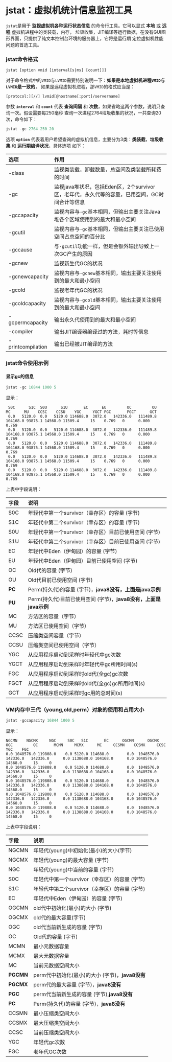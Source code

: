 jstat：虚拟机统计信息监视工具
=====================================================================
`jstat`是用于 **监视虚拟机各种运行状态信息** 的命令行工具。它可以显式 **本地** 或 **远程** 虚拟机进程中的类装载，内存，
垃圾收集，JIT编译等运行数据，在没有GUI图形界面，只提供了纯文本控制台环境的服务器上，它将是运行期
定位虚拟机性能问题的首选工具。

### jstat命令格式
```
jstat [option vmid [interval[s|ms] [count]]]
```
对于命令格式中的`VMID`与`LVMID`需要特别说明一下：**如果是本地虚拟机进程`VMID`与`LVMID`是一致的**，
如果是远程虚拟机进程，那`VMID`的格式应当是：
```
[protocol:][//] lvmid[@hostname[:port]/servername]
```
参数 **`interval`** 和 **`count`** 代表 **查询间隔** 和 **次数**，如果省略这两个参数，说明只查询一次。假设需要每250毫秒
查询一次进程2764垃圾收集的状况，一共查询20次，命令如下：
```powershell
jstat -gc 2764 250 20
```
选项 **`option`** 代表着用户希望查询的虚拟机信息，主要分为3类：**类装截**，**垃圾收集** 和 **运行期编译状况**，具体选项
如下：

| 选项 | 作用 |
| :------------- | :------------- |
| -class | 监视类装载，卸载数量，总空间及类装载所耗费的时间 |
| -gc | 监视java堆状况，包括Eden区，2个survivor区，老年代，永久代等的容量，已用空间，GC时间合计等信息 |
| -gccapacity | 监视内容与`-gc`基本相同，但输出主要关注Java堆各个区域使用到的最大和最小空间 |
| -gcutil | 监视内容与`-gc`基本相同，但输出主要关注已使用空间占总空间的百分比 |
| -gccause | 与`-gcutil`功能一样，但是会额外输出导致上一次GC产生的原因 |
| -gcnew | 监视新生代GC的状况 |
| -gcnewcapacity | 监视内容与`-gcnew`基本相同，输出主要关注使用到的最大和最小空间 |
| -gcold | 监视老年代GC的状况 |
| -gcoldcapacity | 监视内容与`-gcold`基本相同，输出主要关注使用到的最大和最小空间 |
| -gcpermcapacity | 输出永久代使用到的最大和最小空间 |
| -compiler | 输出JIT编译器编译过的方法，耗时等信息 |
| -printcompilation | 输出已经被JIT编译的方法 |

### jstat命令使用示例

#### 显示gc的信息
```powershell
jstat -gc 16844 1000 5
```
显示：
```
 S0C      S1C  S0U      S1U       EC      EU         OC         OU        MC      MU    CCSC    CCSU    YGC     YGCT FGC       FGCT      GCT   
 0.0   5120.0  0.0   5120.0 114688.0  3072.0   142336.0   111489.8  104168.0 93875.1 14568.0 11509.4     15    0.769   0      0.000    0.769
 0.0   5120.0  0.0   5120.0 114688.0  3072.0   142336.0   111489.8  104168.0 93875.1 14568.0 11509.4     15    0.769   0      0.000    0.769
 0.0   5120.0  0.0   5120.0 114688.0  3072.0   142336.0   111489.8  104168.0 93875.1 14568.0 11509.4     15    0.769   0      0.000    0.769
 0.0   5120.0  0.0   5120.0 114688.0  3072.0   142336.0   111489.8  104168.0 93875.1 14568.0 11509.4     15    0.769   0      0.000    0.769
 0.0   5120.0  0.0   5120.0 114688.0  3072.0   142336.0   111489.8  104168.0 93875.1 14568.0 11509.4     15    0.769   0      0.000    0.769
```
上表中字段说明：

| 字段 | 说明 |
| :------------- | :------------- |
| S0C | 年轻代中第一个survivor（幸存区）的容量 (字节) |
| S1C | 年轻代中第二个survivor（幸存区）的容量 (字节) |
| S0U | 年轻代中第一个survivor（幸存区）目前已使用空间 (字节) |
| S1U | 年轻代中第二个survivor（幸存区）目前已使用空间 (字节) |
| EC | 年轻代中Eden（伊甸园）的容量 (字节) |
| EU | 年轻代中Eden（伊甸园）目前已使用空间 (字节) |
| OC | Old代的容量 (字节) |
| OU | Old代目前已使用空间 (字节) |
| **PC** | Perm(持久代)的容量 (字节)，**java8没有，上面是java示例** |
| **PU** | Perm(持久代)目前已使用空间 (字节)，**java8没有，上面是java示例** |
| MC | 方法区的容量（字节） |
| MU | 方法区已使用空间（字节）|
| CCSC | 压缩类空间容量（字节）|
| CCSU | 压缩类空间已使用空间（字节）|
| YGC | 从应用程序启动到采样时年轻代中gc次数 |
| YGCT | 从应用程序启动到采样时年轻代中gc所用时间(s) |
| FGC | 从应用程序启动到采样时old代(全gc)gc次数 |
| FGCT | 从应用程序启动到采样时old代(全gc)gc所用时间(s) |
| GCT | 从应用程序启动到采样时gc用的总时间(s) |

### VM内存中三代（young,old,perm）对象的使用和占用大小
```powershell
jstat -gccapacity 16844 1000 5
```
显示：
```
NGCMN    NGCMX     NGC     S0C   S1C       EC      OGCMN      OGCMX       OGC         OC       MCMN     MCMX      MC     CCSMN    CCSMX     CCSC    YGC    FGC
0.0 1048576.0 119808.0    0.0 5120.0 114688.0        0.0  1048576.0   142336.0   142336.0      0.0 1138688.0 104168.0      0.0 1048576.0  14568.0     15     0
0.0 1048576.0 119808.0    0.0 5120.0 114688.0        0.0  1048576.0   142336.0   142336.0      0.0 1138688.0 104168.0      0.0 1048576.0  14568.0     15     0
0.0 1048576.0 119808.0    0.0 5120.0 114688.0        0.0  1048576.0   142336.0   142336.0      0.0 1138688.0 104168.0      0.0 1048576.0  14568.0     15     0
0.0 1048576.0 119808.0    0.0 5120.0 114688.0        0.0  1048576.0   142336.0   142336.0      0.0 1138688.0 104168.0      0.0 1048576.0  14568.0     15     0
0.0 1048576.0 119808.0    0.0 5120.0 114688.0        0.0  1048576.0   142336.0   142336.0      0.0 1138688.0 104168.0      0.0 1048576.0  14568.0     15     0
```
上表中字段说明：

| 字段 | 说明 |
| :------------- | :------------- |
| NGCMN | 年轻代(young)中初始化(最小)的大小(字节) |
| NGCMX | 年轻代(young)的最大容量 (字节) |
| NGC | 年轻代(young)中当前的容量 (字节) |
| S0C | 年轻代中第一个survivor（幸存区）的容量 (字节) |
| S1C | 年轻代中第二个survivor（幸存区）的容量 (字节) |
| EC | 年轻代中Eden（伊甸园）的容量 (字节) |
| OGCMN | old代中初始化(最小)的大小 (字节) |
| OGCMX | old代的最大容量(字节) |
| OGC | old代当前新生成的容量 (字节) |
| OC | Old代的容量 (字节) |
| MCMN | 最小元数据容量 |
| MCMX | 最大元数据容量 |
| MC | 当前元数据空间大小 |
| **PGCMN** | perm代中初始化(最小)的大小 (字节)，**java8没有** |
| **PGCMX** | perm代的最大容量 (字节)，**java8没有** |
| **PGC** | perm代当前新生成的容量 (字节),**java8没有** |
| **PC** | Perm(持久代)的容量 (字节)，**java8没有** | 
| CCSMN | 最小压缩类空间大小 |
| CCSMX | 最大压缩类空间大小 |
| CCSC | 当前压缩类空间大小 |
| YGC | 年轻代gc次数 |
| FGC | 老年代GC次数 |
